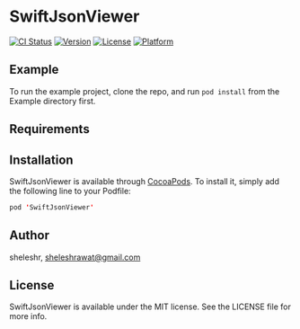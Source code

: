 # SwiftJsonViewer

[![CI Status](https://img.shields.io/travis/psheleshrawat/SwiftJsonViewer.svg?style=flat)](https://travis-ci.org/psheleshrawat/SwiftJsonViewer)
[![Version](https://img.shields.io/cocoapods/v/SwiftJsonViewer.svg?style=flat)](https://cocoapods.org/pods/SwiftJsonViewer)
[![License](https://img.shields.io/cocoapods/l/SwiftJsonViewer.svg?style=flat)](https://cocoapods.org/pods/SwiftJsonViewer)
[![Platform](https://img.shields.io/cocoapods/p/SwiftJsonViewer.svg?style=flat)](https://cocoapods.org/pods/SwiftJsonViewer)

## Example

To run the example project, clone the repo, and run `pod install` from the Example directory first.

## Requirements

## Installation

SwiftJsonViewer is available through [CocoaPods](https://cocoapods.org). To install
it, simply add the following line to your Podfile:

```swift
pod 'SwiftJsonViewer'
```

## Author

sheleshr, sheleshrawat@gmail.com

## License

SwiftJsonViewer is available under the MIT license. See the LICENSE file for more info.
